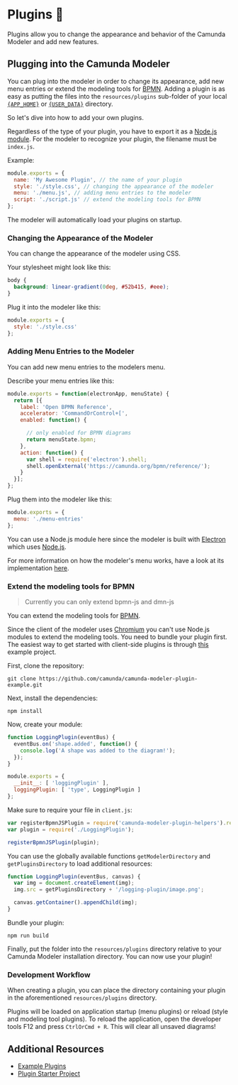 # Plugins :electric_plug:

Plugins allow you to change the appearance and behavior of the Camunda Modeler and add new features.

## Plugging into the Camunda Modeler

You can plug into the modeler in order to change its appearance, add new menu entries or extend the modeling tools for [BPMN](https://github.com/bpmn-io/bpmn-js). Adding a plugin is as easy as putting the files into the `resources/plugins` sub-folder of your local [`{APP_HOME}`](../search-paths#application-home-directory) or [`{USER_DATA}`](../search-paths#user-data-directory)  directory.

So let's dive into how to add your own plugins.

Regardless of the type of your plugin, you have to export it as a [Node.js module](https://nodejs.org/api/modules.html). For the modeler to recognize your plugin, the filename must be `index.js`.

Example:

```javascript
module.exports = {
  name: 'My Awesome Plugin', // the name of your plugin
  style: './style.css', // changing the appearance of the modeler
  menu: './menu.js', // adding menu entries to the modeler
  script: './script.js' // extend the modeling tools for BPMN
};
```
The modeler will automatically load your plugins on startup.

### Changing the Appearance of the Modeler

You can change the appearance of the modeler using CSS.

Your stylesheet might look like this:

```css
body {
  background: linear-gradient(0deg, #52b415, #eee);
}
```

Plug it into the modeler like this:

```javascript
module.exports = {
  style: './style.css'
};
```

### Adding Menu Entries to the Modeler

You can add new menu entries to the modelers menu.

Describe your menu entries like this:

```javascript
module.exports = function(electronApp, menuState) {
  return [{
    label: 'Open BPMN Reference',
    accelerator: 'CommandOrControl+[',
    enabled: function() {

      // only enabled for BPMN diagrams
      return menuState.bpmn;
    },
    action: function() {
      var shell = require('electron').shell;
      shell.openExternal('https://camunda.org/bpmn/reference/');
    }
  }];
};
```

Plug them into the modeler like this:

```javascript
module.exports = {
  menu: './menu-entries'
};
```

You can use a Node.js module here since the modeler is built with [Electron](https://electron.atom.io/) which uses [Node.js](https://nodejs.org/en/).

For more information on how the modeler's menu works, have a look at its implementation [here](https://github.com/zeebe-io/zeebe-modeler/blob/master/app/lib/menu/menu-builder.js).

### Extend the modeling tools for BPMN

> Currently you can only extend bpmn-js and dmn-js

You can extend the modeling tools for [BPMN](https://github.com/bpmn-io/bpmn-js).

Since the client of the modeler uses [Chromium](https://www.chromium.org/Home) you can't use Node.js modules to extend the modeling tools. You need to bundle your plugin first. The easiest way to get started with client-side plugins is through [this](https://github.com/camunda/camunda-modeler-plugin-example) example project.

First, clone the repository:

```
git clone https://github.com/camunda/camunda-modeler-plugin-example.git
```

Next, install the dependencies:

```
npm install
```

Now, create your module:

```javascript
function LoggingPlugin(eventBus) {
  eventBus.on('shape.added', function() {
    console.log('A shape was added to the diagram!');
  });
}

module.exports = {
  __init__: [ 'loggingPlugin' ],
  loggingPlugin: [ 'type', LoggingPlugin ]
};
```

Make sure to require your file in `client.js`:

```javascript
var registerBpmnJSPlugin = require('camunda-modeler-plugin-helpers').registerBpmnJSPlugin;
var plugin = require('./LoggingPlugin');

registerBpmnJSPlugin(plugin);
```

You can use the globally available functions `getModelerDirectory` and `getPluginsDirectory` to load additional resources:

```javascript
function LoggingPlugin(eventBus, canvas) {
  var img = document.createElement(img);
  img.src = getPluginsDirectory + '/logging-plugin/image.png';

  canvas.getContainer().appendChild(img);
}
```

Bundle your plugin:

```
npm run build
```

Finally, put the folder into the `resources/plugins` directory relative to your Camunda Modeler installation directory. You can now use your plugin!

### Development Workflow

When creating a plugin, you can place the directory containing your plugin in the aforementioned `resources/plugins` directory.

Plugins will be loaded on application startup (menu plugins) or reload (style and modeling tool plugins). To reload the application, open the developer tools F12 and press `CtrlOrCmd + R`. This will clear all unsaved diagrams!

## Additional Resources

* [Example Plugins](https://github.com/camunda/camunda-modeler-plugins)
* [Plugin Starter Project](https://github.com/camunda/camunda-modeler-plugin-example)

